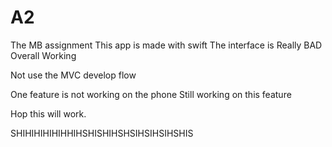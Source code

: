 # A2
The MB assignment
This app is made with swift
The interface is Really BAD
Overall Working

Not use the MVC develop flow

One feature is not working on the phone
Still working on this feature

Hop this will work.

SHIHIHIHIHIHHIHSHISHIHSHSIHSIHSIHSHIS

